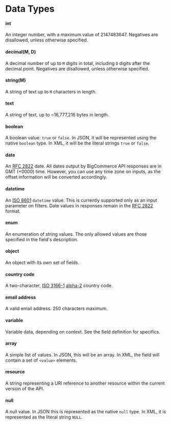 # <span class="jumptarget"> Data Types </span>

#### <span class="jumptarget"> int</span>

An integer number, with a maximum value of 2147483647. Negatives are disallowed, unless otherwise specified.

#### <span class="jumptarget"> decimal(M, D)</span>

A decimal number of up to `M` digits in total, including `D` digits after the decimal point. Negatives are disallowed, unless otherwise specified.

#### <span class="jumptarget"> string(M)</span>

A string of text up to `M` characters in length.

#### <span class="jumptarget"> text</span>

A string of text, up to ~16,777,216 bytes in length.

#### <span class="jumptarget"> boolean</span>

A boolean value: `true` or `false`. In JSON, it will be represented using the native `boolean` type. In XML, it will be the literal strings `true` or `false`.

#### <span class="jumptarget"> date</span>

An <a href="http://tools.ietf.org/html/rfc2822#section-3.3" target="_blank">RFC 2822</a> date. All dates output by BigCommerce API responses are in GMT (+0000) time. However, you can use any time zone on inputs, as the offset information will be converted accordingly.

#### <span class="jumptarget"> datetime</span>

An <a href="https://en.wikipedia.org/wiki/ISO_8601" target="_blank">ISO 8601</a> `datetime` value. This is currently supported only as an input parameter on filters. Date values in responses remain in the <a href="http://tools.ietf.org/html/rfc2822#section-3.3" target="_blank">RFC 2822</a> format.

#### <span class="jumptarget"> enum</span>

An enumeration of string values. The only allowed values are those specified in the field's description.

#### <span class="jumptarget"> object</span>

An object with its own set of fields.

#### <span class="jumptarget"> country code</span>

A two-character, <a href="https://en.wikipedia.org/wiki/ISO_3166-1" target="_blank">ISO 3166-1</a> <a href="https://en.wikipedia.org/wiki/ISO_3166-1_alpha-2" target="_blank">alpha-2</a> country code.

#### <span class="jumptarget"> email address</span>

A valid email address. 250 characters maximum.

#### <span class="jumptarget"> variable</span>

Variable data, depending on context. See the field definition for specifics.

#### <span class="jumptarget"> array</span>

A simple list of values. In JSON, this will be an array. In XML, the field will contain a set of `<value>` elements.

#### <span class="jumptarget"> resource</span>

A string representing a URI reference to another resource within the current version of the API.

#### <span class="jumptarget"> null</span>

A null value. In JSON this is represented as the native `null` type. In XML, it is represented as the literal string `NULL`.
